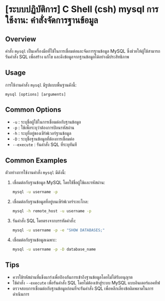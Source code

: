 # [ระบบปฏิบัติการ] C Shell (csh) mysql การใช้งาน: คำสั่งจัดการฐานข้อมูล

## Overview
คำสั่ง `mysql` เป็นเครื่องมือที่ใช้ในการเชื่อมต่อและจัดการฐานข้อมูล MySQL ซึ่งช่วยให้ผู้ใช้สามารถรันคำสั่ง SQL เพื่อสร้าง แก้ไข และดึงข้อมูลจากฐานข้อมูลได้อย่างมีประสิทธิภาพ

## Usage
การใช้งานคำสั่ง `mysql` มีรูปแบบพื้นฐานดังนี้:
```
mysql [options] [arguments]
```

## Common Options
- `-u` : ระบุชื่อผู้ใช้ในการเชื่อมต่อกับฐานข้อมูล
- `-p` : ใช้เพื่อระบุว่าต้องการป้อนรหัสผ่าน
- `-h` : ระบุที่อยู่ของเซิร์ฟเวอร์ฐานข้อมูล
- `-D` : ระบุชื่อฐานข้อมูลที่ต้องการเชื่อมต่อ
- `--execute` : รันคำสั่ง SQL ที่ระบุทันที

## Common Examples
ตัวอย่างการใช้งานคำสั่ง `mysql` มีดังนี้:

1. เชื่อมต่อกับฐานข้อมูล MySQL โดยใช้ชื่อผู้ใช้และรหัสผ่าน:
   ```bash
   mysql -u username -p
   ```

2. เชื่อมต่อกับฐานข้อมูลที่อยู่บนเซิร์ฟเวอร์ระยะไกล:
   ```bash
   mysql -h remote_host -u username -p
   ```

3. รันคำสั่ง SQL โดยตรงจากบรรทัดคำสั่ง:
   ```bash
   mysql -u username -p -e "SHOW DATABASES;"
   ```

4. เชื่อมต่อกับฐานข้อมูลเฉพาะ:
   ```bash
   mysql -u username -p -D database_name
   ```

## Tips
- ควรใช้รหัสผ่านที่แข็งแกร่งเพื่อป้องกันการเข้าถึงฐานข้อมูลโดยไม่ได้รับอนุญาต
- ใช้คำสั่ง `--execute` เพื่อรันคำสั่ง SQL โดยไม่ต้องเข้าสู่ระบบ MySQL แบบอินเตอร์แอคทีฟ
- ตรวจสอบการเชื่อมต่อกับฐานข้อมูลก่อนที่จะรันคำสั่ง SQL เพื่อหลีกเลี่ยงข้อผิดพลาดในการดำเนินการ